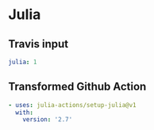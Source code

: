 # Julia

## Travis input

```yaml
julia: 1
```

## Transformed Github Action

```yaml
- uses: julia-actions/setup-julia@v1
  with:
    version: '2.7'
```
